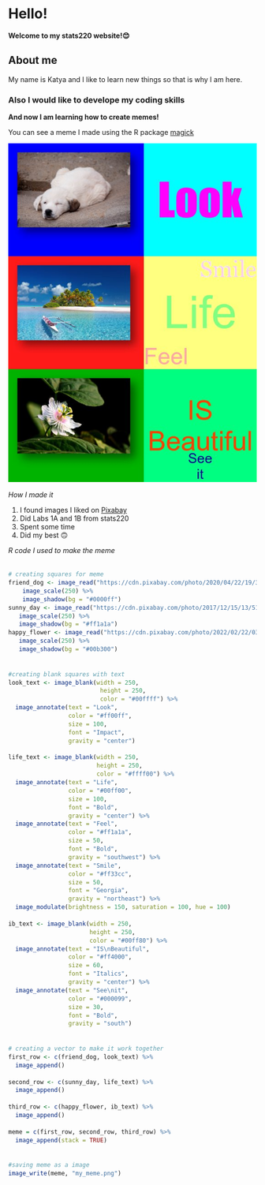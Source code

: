 # Hello!

**Welcome to my stats220 website!😊**

## About me

My name is Katya and I like to learn new things so that is why I am here.

### Also I would like to develope my coding skills



**And now I am learning how to create memes!**

You can see a meme I made using the R package [magick](https://cran.r-project.org/web/packages/magick/vignettes/intro.html)

![](my_meme.png)

*How I made it*

1. I found images I liked on [Pixabay](https://pixabay.com)
2. Did Labs 1A and 1B from stats220
3. Spent some time
4. Did my best 🙃


*R code I used to make the meme*

```r

# creating squares for meme
friend_dog <- image_read("https://cdn.pixabay.com/photo/2020/04/22/19/39/dog-5079775_1280.jpg") %>%
    image_scale(250) %>%
    image_shadow(bg = "#0000ff")
sunny_day <- image_read("https://cdn.pixabay.com/photo/2017/12/15/13/51/polynesia-3021072_1280.jpg") %>%
   image_scale(250) %>%
   image_shadow(bg = "#ff1a1a")
happy_flower <- image_read("https://cdn.pixabay.com/photo/2022/02/22/03/22/passiflora-7027917_1280.jpg") %>%
   image_scale(250) %>%
   image_shadow(bg = "#00b300")


#creating blank squares with text
look_text <- image_blank(width = 250, 
                          height = 250, 
                          color = "#00ffff") %>%
  image_annotate(text = "Look", 
                 color = "#ff00ff",
                 size = 100,
                 font = "Impact",
                 gravity = "center")

life_text <- image_blank(width = 250, 
                         height = 250, 
                         color = "#ffff00") %>%
  image_annotate(text = "Life",
                 color = "#00ff00",
                 size = 100,
                 font = "Bold",
                 gravity = "center") %>%
  image_annotate(text = "Feel",
                 color = "#ff1a1a",
                 size = 50,                                     
                 font = "Bold",
                 gravity = "southwest") %>%
  image_annotate(text = "Smile",
                 color = "#ff33cc",
                 size = 50,
                 font = "Georgia",
                 gravity = "northeast") %>%
  image_modulate(brightness = 150, saturation = 100, hue = 100)

ib_text <- image_blank(width = 250, 
                       height = 250, 
                       color = "#00ff80") %>%
  image_annotate(text = "IS\nBeautiful",
                 color = "#ff4000",
                 size = 60,
                 font = "Italics",
                 gravity = "center") %>%
  image_annotate(text = "See\nit",
                 color = "#000099",
                 size = 30,
                 font = "Bold",
                 gravity = "south")
 

# creating a vector to make it work together            
first_row <- c(friend_dog, look_text) %>%
  image_append()
  
second_row <- c(sunny_day, life_text) %>%
  image_append()

third_row <- c(happy_flower, ib_text) %>%
  image_append()

meme = c(first_row, second_row, third_row) %>%
  image_append(stack = TRUE)


#saving meme as a image
image_write(meme, "my_meme.png")


``` 
